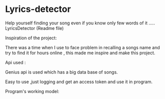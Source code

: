 # Lyrics-detector
Help yourself finding your song even if you know only few words of it .....
LyricsDetector (Readme file)

Inspiration of the project:

There was a time when I use to face problem in recalling a songs name and try to find it for hours online , this made me inspire and make this project.

Api used :

Genius api is used which has a big data base of songs.

Easy to use ,just logging and get an access token and use it in program.

Program's working model:

